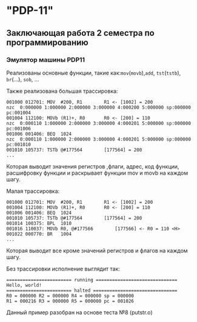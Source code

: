 "PDP-11"
========
## Заключающая работа 2 семестра по программированию

### Эмулятор машины PDP11

Реализованы основные функции, такие как:`mov`(`movb`),`add`, `tst`(`tstb`), `br`(...), `sob`, ... 

Также реализована большая трассировка:

```
001000 012701: MOV	#200, R1		R1 <- [1002] = 200 
nzc  0:000000 1:000000 2:000000 3:000000 4:000200 5:000000 sp:000000 pc:001004
001004 112100: MOVb	(R1)+, R0		R0 <- [200] = 110 
nzc  0:000110 1:000000 2:000000 3:000000 4:000201 5:000000 sp:000000 pc:001006
001006 001406: BEQ	1024
nzc  0:000110 1:000000 2:000000 3:000000 4:000201 5:000000 sp:000000 pc:001010
001010 105737: TSTb	@#177564		[177564] = 200
...

```

Которая выводит значения регистров ,флаги, адрес, код функции, расшифровку функции и раскрывает функции mov и movb на каждом шагу.

Малая трассировка:

```
001000 012701: MOV	#200, R1		R1 <- [1002] = 200 
001004 112100: MOVb	(R1)+, R0		R0 <- [200] = 110 
001006 001406: BEQ	1024
001010 105737: TSTb	@#177564		[177564] = 200
001014 100375: BPL	1010
001016 110037: MOVb	R0, @#177566		[177566] <- R0 = 110 <H>
001022 000770: BR	1004
...
```

Которая выводит все кроме значений регистров и флагов на каждом шагу.

Без трассировки исполнение выглядит так:

```
======================== running ==============================
Hello, world!
======================== halted ===============================
R0 = 000000 R2 = 000000 R4 = 000000 sp = 000000	
R1 = 000216 R3 = 000000 R5 = 000000 pc = 001026
```

Данный пример разобран на основе теста №8 (putstr.o)


